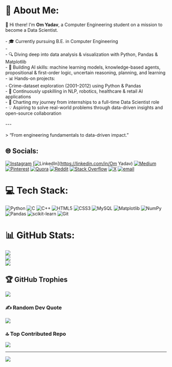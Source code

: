 # 💫 About Me:
👋 Hi there! I’m **Om Yadav**, a Computer Engineering student on a mission to become a Data Scientist.<br><br>- 🎓 Currently pursuing B.E. in Computer Engineering  <br>- <br>- 🔍 Diving deep into data analysis & visualization with Python, Pandas & Matplotlib  <br>- 🤖 Building AI skills: machine learning models, knowledge-based agents, propositional & first-order logic, uncertain reasoning, planning, and learning  <br>- 📊 Hands-on projects:  <br>  - Crime-dataset exploration (2001–2012) using Python & Pandas   <br>- 🌱 Continuously upskilling in NLP, robotics, healthcare & retail AI applications  <br>- 🚀 Charting my journey from internships to a full-time Data Scientist role  <br>- 💡 Aspiring to solve real-world problems through data-driven insights and open-source collaboration  <br><br>---<br><br>> “From engineering fundamentals to data-driven impact.”  


## 🌐 Socials:
[![Instagram](https://img.shields.io/badge/Instagram-%23E4405F.svg?logo=Instagram&logoColor=white)](https://instagram.com/om.yadav.15) [![LinkedIn](https://img.shields.io/badge/LinkedIn-%230077B5.svg?logo=linkedin&logoColor=white)](https://linkedin.com/in/Om Yadav) [![Medium](https://img.shields.io/badge/Medium-12100E?logo=medium&logoColor=white)](https://medium.com/@psychic-codes) [![Pinterest](https://img.shields.io/badge/Pinterest-%23E60023.svg?logo=Pinterest&logoColor=white)](https://pinterest.com/Psychic_codes) [![Quora](https://img.shields.io/badge/Quora-%23B92B27.svg?logo=Quora&logoColor=white)](https://quora.com/profile/Psychic-codes) [![Reddit](https://img.shields.io/badge/Reddit-%23FF4500.svg?logo=Reddit&logoColor=white)](https://reddit.com/user/LostMindzzz) [![Stack Overflow](https://img.shields.io/badge/-Stackoverflow-FE7A16?logo=stack-overflow&logoColor=white)](https://stackoverflow.com/users/1739776) [![X](https://img.shields.io/badge/X-black.svg?logo=X&logoColor=white)](https://x.com/_lost_engineer) [![email](https://img.shields.io/badge/Email-D14836?logo=gmail&logoColor=white)](mailto:omyadav38658@gmail.com) 

# 💻 Tech Stack:
![Python](https://img.shields.io/badge/python-3670A0?style=for-the-badge&logo=python&logoColor=ffdd54) ![C](https://img.shields.io/badge/c-%2300599C.svg?style=for-the-badge&logo=c&logoColor=white) ![C++](https://img.shields.io/badge/c++-%2300599C.svg?style=for-the-badge&logo=c%2B%2B&logoColor=white) ![HTML5](https://img.shields.io/badge/html5-%23E34F26.svg?style=for-the-badge&logo=html5&logoColor=white) ![CSS3](https://img.shields.io/badge/css3-%231572B6.svg?style=for-the-badge&logo=css3&logoColor=white) ![MySQL](https://img.shields.io/badge/mysql-4479A1.svg?style=for-the-badge&logo=mysql&logoColor=white) ![Matplotlib](https://img.shields.io/badge/Matplotlib-%23ffffff.svg?style=for-the-badge&logo=Matplotlib&logoColor=black) ![NumPy](https://img.shields.io/badge/numpy-%23013243.svg?style=for-the-badge&logo=numpy&logoColor=white) ![Pandas](https://img.shields.io/badge/pandas-%23150458.svg?style=for-the-badge&logo=pandas&logoColor=white) ![scikit-learn](https://img.shields.io/badge/scikit--learn-%23F7931E.svg?style=for-the-badge&logo=scikit-learn&logoColor=white) ![Git](https://img.shields.io/badge/git-%23F05033.svg?style=for-the-badge&logo=git&logoColor=white)
# 📊 GitHub Stats:
![](https://github-readme-stats.vercel.app/api?username=Psychic-codes&theme=dark&hide_border=false&include_all_commits=false&count_private=false)<br/>
![](https://nirzak-streak-stats.vercel.app/?user=Psychic-codes&theme=dark&hide_border=false)<br/>
![](https://github-readme-stats.vercel.app/api/top-langs/?username=Psychic-codes&theme=dark&hide_border=false&include_all_commits=false&count_private=false&layout=compact)

## 🏆 GitHub Trophies
![](https://github-profile-trophy.vercel.app/?username=Psychic-codes&theme=radical&no-frame=false&no-bg=true&margin-w=4)

### ✍️ Random Dev Quote
![](https://quotes-github-readme.vercel.app/api?type=horizontal&theme=radical)

### 🔝 Top Contributed Repo
![](https://github-contributor-stats.vercel.app/api?username=Psychic-codes&limit=5&theme=dark&combine_all_yearly_contributions=true)

---
[![](https://visitcount.itsvg.in/api?id=Psychic-codes&icon=0&color=0)](https://visitcount.itsvg.in)

<!-- Proudly created with GPRM ( https://gprm.itsvg.in ) -->
